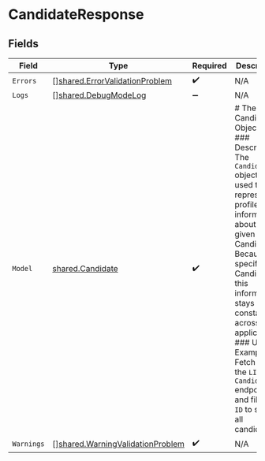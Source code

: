 # CandidateResponse


## Fields

| Field                                                                                                                                                                                                                                                                                                                              | Type                                                                                                                                                                                                                                                                                                                               | Required                                                                                                                                                                                                                                                                                                                           | Description                                                                                                                                                                                                                                                                                                                        |
| ---------------------------------------------------------------------------------------------------------------------------------------------------------------------------------------------------------------------------------------------------------------------------------------------------------------------------------- | ---------------------------------------------------------------------------------------------------------------------------------------------------------------------------------------------------------------------------------------------------------------------------------------------------------------------------------- | ---------------------------------------------------------------------------------------------------------------------------------------------------------------------------------------------------------------------------------------------------------------------------------------------------------------------------------- | ---------------------------------------------------------------------------------------------------------------------------------------------------------------------------------------------------------------------------------------------------------------------------------------------------------------------------------- |
| `Errors`                                                                                                                                                                                                                                                                                                                           | [][shared.ErrorValidationProblem](../../models/shared/errorvalidationproblem.md)                                                                                                                                                                                                                                                   | :heavy_check_mark:                                                                                                                                                                                                                                                                                                                 | N/A                                                                                                                                                                                                                                                                                                                                |
| `Logs`                                                                                                                                                                                                                                                                                                                             | [][shared.DebugModeLog](../../models/shared/debugmodelog.md)                                                                                                                                                                                                                                                                       | :heavy_minus_sign:                                                                                                                                                                                                                                                                                                                 | N/A                                                                                                                                                                                                                                                                                                                                |
| `Model`                                                                                                                                                                                                                                                                                                                            | [shared.Candidate](../../models/shared/candidate.md)                                                                                                                                                                                                                                                                               | :heavy_check_mark:                                                                                                                                                                                                                                                                                                                 | # The Candidate Object<br/>### Description<br/>The `Candidate` object is used to represent profile information about a given Candidate. Because it is specific to a Candidate, this information stays constant across applications.<br/>### Usage Example<br/>Fetch from the `LIST Candidates` endpoint and filter by `ID` to show all candidates. |
| `Warnings`                                                                                                                                                                                                                                                                                                                         | [][shared.WarningValidationProblem](../../models/shared/warningvalidationproblem.md)                                                                                                                                                                                                                                               | :heavy_check_mark:                                                                                                                                                                                                                                                                                                                 | N/A                                                                                                                                                                                                                                                                                                                                |